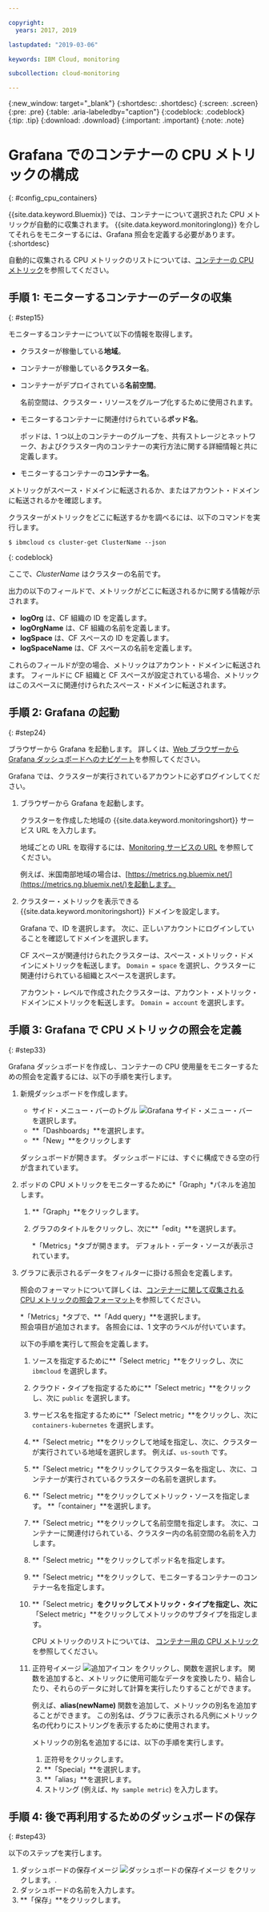 ```yaml
---

copyright:
  years: 2017, 2019

lastupdated: "2019-03-06"

keywords: IBM Cloud, monitoring

subcollection: cloud-monitoring

---
```


{:new_window: target="_blank"}
{:shortdesc: .shortdesc}
{:screen: .screen}
{:pre: .pre}
{:table: .aria-labeledby="caption"}
{:codeblock: .codeblock}
{:tip: .tip}
{:download: .download}
{:important: .important}
{:note: .note}


# Grafana でのコンテナーの CPU メトリックの構成
{: #config_cpu_containers}

{{site.data.keyword.Bluemix}} では、コンテナーについて選択された CPU メトリックが自動的に収集されます。 {{site.data.keyword.monitoringlong}} を介してそれらをモニターするには、Grafana 照会を定義する必要があります。 
{:shortdesc}

自動的に収集される CPU メトリックのリストについては、[コンテナーの CPU メトリック](/docs/services/cloud-monitoring/containers?topic=cloud-monitoring-monitoring_bmx_containers_ov#cpu_metrics_containers)を参照してください。


## 手順 1: モニターするコンテナーのデータの収集
{: #step15}

モニターするコンテナーについて以下の情報を取得します。

* クラスターが稼働している**地域**。
* コンテナーが稼働している**クラスター名**。 	
* コンテナーがデプロイされている**名前空間**。 

    名前空間は、クラスター・リソースをグループ化するために使用されます。
	
* モニターするコンテナーに関連付けられている**ポッド名**。 

    ポッドは、1 つ以上のコンテナーのグループを、共有ストレージとネットワーク、およびクラスター内のコンテナーの実行方法に関する詳細情報と共に定義します。
	
* モニターするコンテナーの**コンテナー名**。

メトリックがスペース・ドメインに転送されるか、またはアカウント・ドメインに転送されるかを確認します。

クラスターがメトリックをどこに転送するかを調べるには、以下のコマンドを実行します。

```
$ ibmcloud cs cluster-get ClusterName --json
```
{: codeblock}

ここで、*ClusterName* はクラスターの名前です。

出力の以下のフィールドで、メトリックがどこに転送されるかに関する情報が示されます。

* **logOrg** は、CF 組織の ID を定義します。
* **logOrgName** は、CF 組織の名前を定義します。
* **logSpace** は、CF スペースの ID を定義します。
* **logSpaceName** は、CF スペースの名前を定義します。

これらのフィールドが空の場合、メトリックはアカウント・ドメインに転送されます。
フィールドに CF 組織と CF スペースが設定されている場合、メトリックはこのスペースに関連付けられたスペース・ドメインに転送されます。

## 手順 2: Grafana の起動
{: #step24}

ブラウザーから Grafana を起動します。 詳しくは、[Web ブラウザーから Grafana ダッシュボードへのナビゲート](/docs/services/cloud-monitoring/grafana?topic=cloud-monitoring-navigating_grafana#launch_grafana_from_browser)を参照してください。

Grafana では、クラスターが実行されているアカウントに必ずログインしてください。 

1. ブラウザーから Grafana を起動します。 

    クラスターを作成した地域の {{site.data.keyword.monitoringshort}} サービス URL を入力します。 
    
    地域ごとの URL を取得するには、[Monitoring サービスの URL](/docs/services/cloud-monitoring?topic=cloud-monitoring-monitoring_ov#region) を参照してください。

    例えば、米国南部地域の場合は、[https://metrics.ng.bluemix.net/](https://metrics.ng.bluemix.net/)を起動します。

2. クラスター・メトリックを表示できる {{site.data.keyword.monitoringshort}} ドメインを設定します。

    Grafana で、ID を選択します。 次に、正しいアカウントにログインしていることを確認してドメインを選択します。

    CF スペースが関連付けられたクラスターは、スペース・メトリック・ドメインにメトリックを転送します。 `Domain = space` を選択し、クラスターに関連付けられている組織とスペースを選択します。

    アカウント・レベルで作成されたクラスターは、アカウント・メトリック・ドメインにメトリックを転送します。 `Domain = account` を選択します。




## 手順 3: Grafana で CPU メトリックの照会を定義
{: #step33}

Grafana ダッシュボードを作成し、コンテナーの CPU 使用量をモニターするための照会を定義するには、以下の手順を実行します。

1. 新規ダッシュボードを作成します。

    * サイド・メニュー・バーのトグル ![Grafana サイド・メニュー・バー](images/grafana_settings.gif "Grafana サイド・メニュー・バー") を選択します。
    * **「Dashboards」**を選択します。
    * **「New」**をクリックします

    ダッシュボードが開きます。 ダッシュボードには、すぐに構成できる空の行が含まれています。

2. ポッドの CPU メトリックをモニターするために*「Graph」*パネルを追加します。

    1. **「Graph」**をクリックします。

    2. グラフのタイトルをクリックし、次に**「edit」**を選択します。

        *「Metrics」*タブが開きます。 デフォルト・データ・ソースが表示されています。

3. グラフに表示されるデータをフィルターに掛ける照会を定義します。 

    照会のフォーマットについて詳しくは、[コンテナーに関して収集される CPU メトリックの照会フォーマット](/docs/services/cloud-monitoring/reference?topic=cloud-monitoring-metrics_format_containers#cpu_containers)を参照してください。

    *「Metrics」*タブで、**「Add query」**を選択します。 </br>照会項目が追加されます。 各照会には、1 文字のラベルが付いています。
	
	以下の手順を実行して照会を定義します。
	
    1. ソースを指定するために**「Select metric」**をクリックし、次に `ibmcloud` を選択します。
    
    2. クラウド・タイプを指定するために**「Select metric」**をクリックし、次に `public` を選択します。
    
    3. サービス名を指定するために**「Select metric」**をクリックし、次に `containers-kubernetes` を選択します。
	
    4. **「Select metric」**をクリックして地域を指定し、次に、クラスターが実行されている地域を選択します。 例えば、`us-south` です。
    
    5. **「Select metric」**をクリックしてクラスター名を指定し、次に、コンテナーが実行されているクラスターの名前を選択します。
		
	6. **「Select metric」**をクリックしてメトリック・ソースを指定します。 **「container」**を選択します。
		
	7. **「Select metric」**をクリックして名前空間を指定します。 次に、コンテナーに関連付けられている、クラスター内の名前空間の名前を入力します。
		
	8. **「Select metric」**をクリックしてポッド名を指定します。
	
	9. **「Select metric」**をクリックして、モニターするコンテナーのコンテナー名を指定します。
	
	10. **「Select metric」**をクリックしてメトリック・タイプを指定し、次に**「Select metric」**をクリックしてメトリックのサブタイプを指定します。
	
	    CPU メトリックのリストについては、
[コンテナー用の CPU メトリック](/docs/services/cloud-monitoring/containers?topic=cloud-monitoring-monitoring_bmx_containers_ov#cpu_metrics_containers)を参照してください。
	
	11. 正符号イメージ ![追加アイコン](images/grafana_plus_image.gif "正符号イメージ") をクリックし、関数を選択します。 関数を追加すると、メトリックに使用可能なデータを変換したり、結合したり、それらのデータに対して計算を実行したりすることができます。

        例えば、**alias(newName)** 関数を追加して、メトリックの別名を追加することができます。 この別名は、グラフに表示される凡例にメトリック名の代わりにストリングを表示するために使用されます。

        メトリックの別名を追加するには、以下の手順を実行します。

        1. 正符号をクリックします。
        2. **「Special」**を選択します。
        3. **「alias」**を選択します。
        4. ストリング (例えば、`My sample metric`) を入力します。


## 手順 4: 後で再利用するためのダッシュボードの保存
{: #step43}

以下のステップを実行します。

1. ダッシュボードの保存イメージ ![ダッシュボードの保存イメージ](images/grafana_save_image.gif "ダッシュボードの保存イメージ") をクリックします。.
2. ダッシュボードの名前を入力します。
3. **「保存」**をクリックします。

